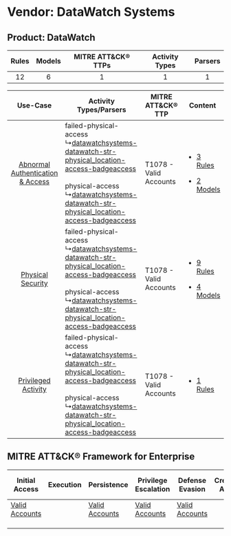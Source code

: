 Vendor: DataWatch Systems
=========================
Product: DataWatch
------------------
| Rules | Models | MITRE ATT&CK® TTPs | Activity Types | Parsers |
|:-----:|:------:|:------------------:|:--------------:|:-------:|
|  12   |   6    |         1          |       1        |    1    |

|    Use-Case    | Activity Types/Parsers    | MITRE ATT&CK® TTP          | Content    |
|:----:| ---- | ---- | ---- |
| [Abnormal Authentication & Access](../../../UseCases/uc_abnormal_authentication_&_access.md) |  failed-physical-access<br> ↳[datawatchsystems-datawatch-str-physical_location-access-badgeaccess](Ps/pC_datawatchsystemsdatawatchstrphysical_locationaccessbadgeaccess.md)<br><br> physical-access<br> ↳[datawatchsystems-datawatch-str-physical_location-access-badgeaccess](Ps/pC_datawatchsystemsdatawatchstrphysical_locationaccessbadgeaccess.md)<br> | T1078 - Valid Accounts<br> | [<ul><li>3 Rules</li></ul><ul><li>2 Models</li></ul>](RM/r_m_datawatch_systems_datawatch_Abnormal_Authentication_&_Access.md) |
|    [Physical Security](../../../UseCases/uc_physical_security.md)    |  failed-physical-access<br> ↳[datawatchsystems-datawatch-str-physical_location-access-badgeaccess](Ps/pC_datawatchsystemsdatawatchstrphysical_locationaccessbadgeaccess.md)<br><br> physical-access<br> ↳[datawatchsystems-datawatch-str-physical_location-access-badgeaccess](Ps/pC_datawatchsystemsdatawatchstrphysical_locationaccessbadgeaccess.md)<br> | T1078 - Valid Accounts<br> | [<ul><li>9 Rules</li></ul><ul><li>4 Models</li></ul>](RM/r_m_datawatch_systems_datawatch_Physical_Security.md)    |
|    [Privileged Activity](../../../UseCases/uc_privileged_activity.md)    |  failed-physical-access<br> ↳[datawatchsystems-datawatch-str-physical_location-access-badgeaccess](Ps/pC_datawatchsystemsdatawatchstrphysical_locationaccessbadgeaccess.md)<br><br> physical-access<br> ↳[datawatchsystems-datawatch-str-physical_location-access-badgeaccess](Ps/pC_datawatchsystemsdatawatchstrphysical_locationaccessbadgeaccess.md)<br> | T1078 - Valid Accounts<br> | [<ul><li>1 Rules</li></ul>](RM/r_m_datawatch_systems_datawatch_Privileged_Activity.md)    |

MITRE ATT&CK® Framework for Enterprise
--------------------------------------
| Initial Access                                                      | Execution | Persistence                                                         | Privilege Escalation                                                | Defense Evasion                                                     | Credential Access | Discovery | Lateral Movement | Collection | Command and Control | Exfiltration | Impact |
| ------------------------------------------------------------------- | --------- | ------------------------------------------------------------------- | ------------------------------------------------------------------- | ------------------------------------------------------------------- | ----------------- | --------- | ---------------- | ---------- | ------------------- | ------------ | ------ |
| [Valid Accounts](https://attack.mitre.org/techniques/T1078)<br><br> |           | [Valid Accounts](https://attack.mitre.org/techniques/T1078)<br><br> | [Valid Accounts](https://attack.mitre.org/techniques/T1078)<br><br> | [Valid Accounts](https://attack.mitre.org/techniques/T1078)<br><br> |                   |           |                  |            |                     |              |        |